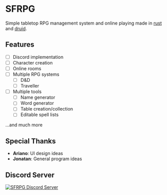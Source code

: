 # SFRPG
Simple tabletop RPG management system and online playing made in [rust](https://github.com/rust-lang) and [druid](https://github.com/linebender/druid).

## Features
- [ ] Discord implementation
- [ ] Character creation
- [ ] Online rooms
- [ ] Multiple RPG systems
    - [ ] D&D
    - [ ] Traveller
- [ ] Multiple tools
    - [ ] Name generator
    - [ ] Word generator
    - [ ] Table creation/collection
    - [ ] Editable spell lists

...and much more

## Special Thanks
- **Ariano**: UI design ideas
- **Jonatan**: General program ideas

## Discord Server
[![SFRPG Discord Server](https://discordapp.com/api/guilds/727556773267112016/widget.png?style=banner3)](https://discord.gg/vEWaqhW)
